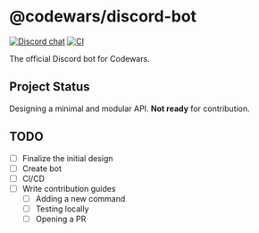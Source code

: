 # @codewars/discord-bot

[![Discord chat](https://img.shields.io/discord/846624424199061524.svg?logo=discord&style=flat)](https://discord.gg/7U9t33jrgG)
[![CI](https://github.com/codewars/discord-bot/workflows/CI/badge.svg)](https://github.com/codewars/discord-bot/actions?query=workflow%3ACI)

The official Discord bot for Codewars.

## Project Status

Designing a minimal and modular API. **Not ready** for contribution.

## TODO

- [ ] Finalize the initial design
- [ ] Create bot
- [ ] CI/CD
- [ ] Write contribution guides
  - [ ] Adding a new command
  - [ ] Testing locally
  - [ ] Opening a PR
